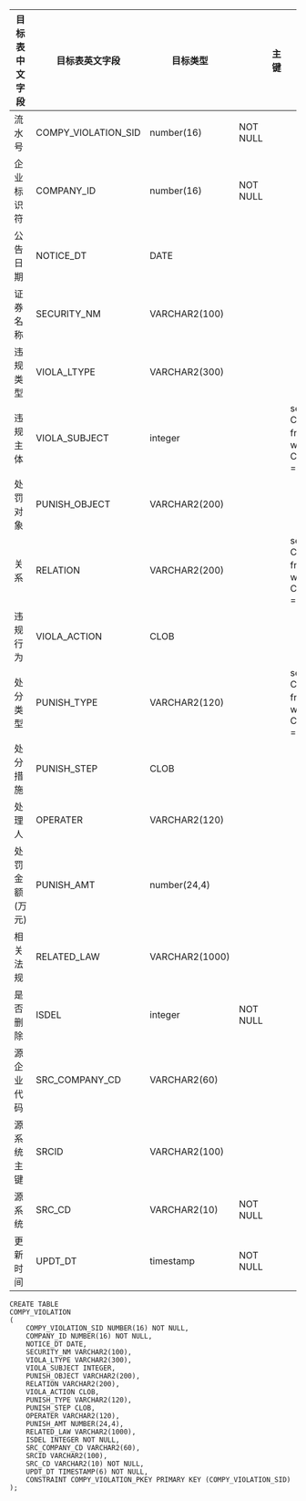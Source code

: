 <!--sec data-title="企业违规表" data-id="section0" data-show=true ces-->

| 目标表中文字段  | 目标表英文字段             | 目标类型           |          | 主键   | 备注                                       |
| -------- | ------------------- | -------------- | -------- | ---- | ---------------------------------------- |
| 流水号      | COMPY_VIOLATION_SID | number(16)     | NOT NULL |      |                                          |
| 企业标识符    | COMPANY_ID          | number(16)     | NOT NULL |      |                                          |
| 公告日期     | NOTICE_DT           | DATE           |          |      |                                          |
| 证券名称     | SECURITY_NM         | VARCHAR2(100)  |          |      |                                          |
| 违规类型     | VIOLA_LTYPE         | VARCHAR2(300)  |          |      |                                          |
| 违规主体     | VIOLA_SUBJECT       | integer        |          |      | select CONSTANTCODE from 数字常量表 where CONSTANTTYPE = 12 |
| 处罚对象     | PUNISH_OBJECT       | VARCHAR2(200)  |          |      |                                          |
| 关系       | RELATION            | VARCHAR2(200)  |          |      | select CONSTANTID from 字符常量表 where CONSTANTTYPE = 20 |
| 违规行为     | VIOLA_ACTION        | CLOB           |          |      |                                          |
| 处分类型     | PUNISH_TYPE         | VARCHAR2(120)  |          |      | select CONSTANTID from 字符常量表 where CONSTANTTYPE = 21 |
| 处分措施     | PUNISH_STEP         | CLOB           |          |      |                                          |
| 处理人      | OPERATER            | VARCHAR2(120)  |          |      |                                          |
| 处罚金额(万元) | PUNISH_AMT          | number(24,4)   |          |      |                                          |
| 相关法规     | RELATED_LAW         | VARCHAR2(1000) |          |      |                                          |
| 是否删除     | ISDEL               | integer        | NOT NULL |      |                                          |
| 源企业代码    | SRC_COMPANY_CD      | VARCHAR2(60)   |          |      |                                          |
| 源系统主键    | SRCID               | VARCHAR2(100)  |          |      |                                          |
| 源系统      | SRC_CD              | VARCHAR2(10)   | NOT NULL |      |                                          |
| 更新时间     | UPDT_DT             | timestamp      | NOT NULL |      |                                          |
<!--endsec-->

<!--sec data-title="DDL" data-id="section1" data-show=true ces-->

    CREATE TABLE
    COMPY_VIOLATION
    (
        COMPY_VIOLATION_SID NUMBER(16) NOT NULL,
        COMPANY_ID NUMBER(16) NOT NULL,
        NOTICE_DT DATE,
        SECURITY_NM VARCHAR2(100),
        VIOLA_LTYPE VARCHAR2(300),
        VIOLA_SUBJECT INTEGER,
        PUNISH_OBJECT VARCHAR2(200),
        RELATION VARCHAR2(200),
        VIOLA_ACTION CLOB,
        PUNISH_TYPE VARCHAR2(120),
        PUNISH_STEP CLOB,
        OPERATER VARCHAR2(120),
        PUNISH_AMT NUMBER(24,4),
        RELATED_LAW VARCHAR2(1000),
        ISDEL INTEGER NOT NULL,
        SRC_COMPANY_CD VARCHAR2(60),
        SRCID VARCHAR2(100),
        SRC_CD VARCHAR2(10) NOT NULL,
        UPDT_DT TIMESTAMP(6) NOT NULL,
        CONSTRAINT COMPY_VIOLATION_PKEY PRIMARY KEY (COMPY_VIOLATION_SID)
    );
<!--endsec-->
